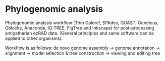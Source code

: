 # Phylogenomic analysis
 
 Phylogenomic analysis workflow (Trim Galore!, SPAdes, QUAST, Geneious, Gblocks, Anaconda, IQ-TREE, FigTree and Inkscape) for post-processing antipatharian ezRAD data. (General principles and same software can be applied to other organisms).
  
 Workflow is as follows:
 de novo genome assembly -> genome annotation -> alignment -> model selection & tree construction -> viewing and editing tree
 
